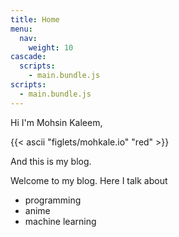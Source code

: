 ```yaml
---
title: Home
menu:
  nav:
    weight: 10
cascade:
  scripts:
    - main.bundle.js
scripts:
  - main.bundle.js
---
```


Hi I'm Mohsin Kaleem,

<!-- See https://www.upwork.com/freelancers/~01b9386b9361c6cba7 -->

<div class="ascii-block">
  {{< ascii "figlets/mohkale.io" "red" >}}
</div>

And this is my blog.

Welcome to my blog. Here I talk about
<ul class="rotate">
  <li>programming</li>
  <li>anime</li>
  <li>machine learning</li>
</ul>
